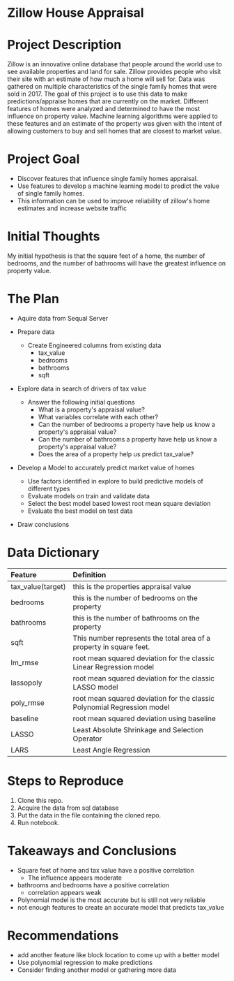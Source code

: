 # Zillow House Appraisal
 
# Project Description

Zillow is an innovative online database that people around the world use to see available properties and land for sale. Zillow provides people who visit their site with an estimate of how much a home will sell for. Data was gathered on multiple characteristics of the single family homes that were sold in 2017. The goal of this project is to use this data to make predictions/appraise homes that are currently on the market. Different features of homes were analyzed and determined to have the most influence on property value. Machine learning algorithms were applied to these features and an estimate of the property was given with the intent of allowing customers to buy and sell homes that are closest to market value.

# Project Goal
 
* Discover features that influence single family homes appraisal.
* Use features to develop a machine learning model to predict the value of single family homes.
* This information can be used to improve reliability of zillow's home estimates and increase website traffic
 
# Initial Thoughts
 
My initial hypothesis is that the square feet of a home, the number of bedrooms, and the number of bathrooms will have the greatest influence on property value.
 
# The Plan
 
* Aquire data from Sequal Server
 
* Prepare data
   * Create Engineered columns from existing data
       * tax_value
       * bedrooms
       * bathrooms
       * sqft
 
* Explore data in search of drivers of tax value
   * Answer the following initial questions
      * What is a property's appraisal value?
      * What variables correlate with each other?
      * Can the number of bedrooms a property have help us know a property's appraisal value?
      * Can the number of bathrooms a property have help us know a property's appraisal value?
      * Does the area of a property help us predict tax_value?
      
* Develop a Model to accurately predict market value of homes
   * Use factors identified in explore to build predictive models of different types
   * Evaluate models on train and validate data
   * Select the best model based lowest root mean square deviation
   * Evaluate the best model on test data
 
* Draw conclusions
 
# Data Dictionary

| Feature | Definition |
|:--------|:-----------|
|tax_value(target)| this is the properties appraisal value|
|bedrooms| this is the number of bedrooms on the property|
|bathrooms| this is the number of bathrooms on the property|
|sqft| This number represents the total area of a property in square feet.|
|lm_rmse| root mean squared deviation for the classic Linear Regression model|
|lassopoly| root mean squared deviation for the classic LASSO model|
|poly_rmse| root mean squared deviation for the classic Polynomial Regression model|
|baseline| root mean squared deviation using baseline|
|LASSO| Least Absolute Shrinkage and Selection Operator|
|LARS| Least Angle Regression|


# Steps to Reproduce
1) Clone this repo.
2) Acquire the data from sql database
3) Put the data in the file containing the cloned repo.
4) Run notebook.
 
# Takeaways and Conclusions
* Square feet of home and tax value have a positive correlation
    * The influence appears moderate
* bathrooms and bedrooms have a positive correlation
    * correlation appears weak
* Polynomial model is the most accurate but is still not very reliable
* not enough features to create an accurate model that predicts tax_value
 
# Recommendations
* add another feature like block location to come up with a better model
* Use polynomial regression to make predictions
* Consider finding another model or gathering more data
